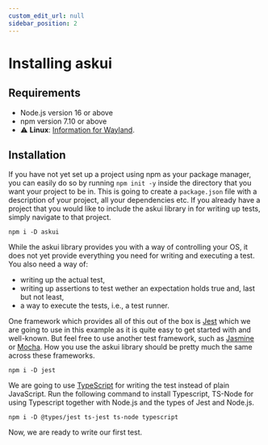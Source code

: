 ```yaml
---
custom_edit_url: null
sidebar_position: 2
---
```


# Installing askui

## Requirements

- Node.js version 16 or above
- npm version 7.10 or above
- :warning: **Linux**: [Information for Wayland](../07-Troubleshooting/linux.md###wayland).

## Installation

If you have not yet set up a project using npm as your package manager, you can easily do so by running `npm init -y` inside the directory that you want your project to be in. This is going to create a `package.json` file with a description of your project, all your dependencies etc. If you already have a project that you would like to include the askui library in for writing up tests, simply navigate to that project.

```shell
npm i -D askui
```

While the askui library provides you with a way of controlling your OS, it does not yet provide everything you need for writing and executing a test. You also need a way of:

- writing up the actual test,
- writing up assertions to test wether an expectation holds true and, last but not least,
- a way to execute the tests, i.e., a test runner.

One framework which provides all of this out of the box is [Jest](https://jestjs.io/) which we are going to use in this example as it is quite easy to get started with and well-known. But feel free to use another test framework, such as [Jasmine](https://jasmine.github.io/) or [Mocha](https://mochajs.org/). How you use the askui library should be pretty much the same across these frameworks.

```shell
npm i -D jest
```

We are going to use [TypeScript](https://www.typescriptlang.org/) for writing the test instead of plain JavaScript. Run the following command to install Typescript, TS-Node for using Typescript together with Node.js and the types of Jest and Node.js.

```shell
npm i -D @types/jest ts-jest ts-node typescript
```

Now, we are ready to write our first test.
